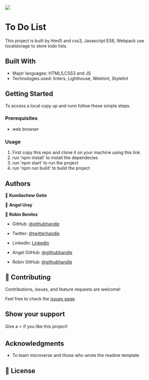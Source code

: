 ![](https://img.shields.io/badge/Microverse-blueviolet)

# To Do List

This project is built by html5 and css3, Javascript ES6, Webpack use localstorage to store todo lists.

## Built With

- Major languages: HTML5,CSS3 and JS
- Technologies used: linters, Lighthouse, Webhint, Stylelint

## Getting Started

To access a local copy up and runn follow these simple steps.

### Prerequisites

- web browser

### Usage

1. First copy this repo and clone it on your machine using this link.
2. run 'npm install' to install the dependecies
3. run 'npm start' to run the project
4. run 'npm run build' to build the project

## Authors

👤 **Kumilachew Getie**

👤 **Angel Uray**

👤 **Robin Benitez**

- GitHub: [@githubhandle](https://github.com/Kumilachew-g/)
- Twitter: [@twitterhandle](https://twitter.com/Getie_Haddis)
- LinkedIn: [LinkedIn](https://www.linkedin.com/in/kumilachew-getie-0356bb157/)

- Angel GitHub: [@githubhandle](https://github.com/angeluray)
- Robin GitHub: [@githubhandle](https://github.com/robinbenitezmora)

## 🤝 Contributing

Contributions, issues, and feature requests are welcome!

Feel free to check the [issues page](https://github.com/Kumilachew-g/Testing-To-Do-list-Part-1/issues).

## Show your support

Give a ⭐ if you like this project!

## Acknowledgments

- To team microverse and those who wrote the readme template

## 📝 License
